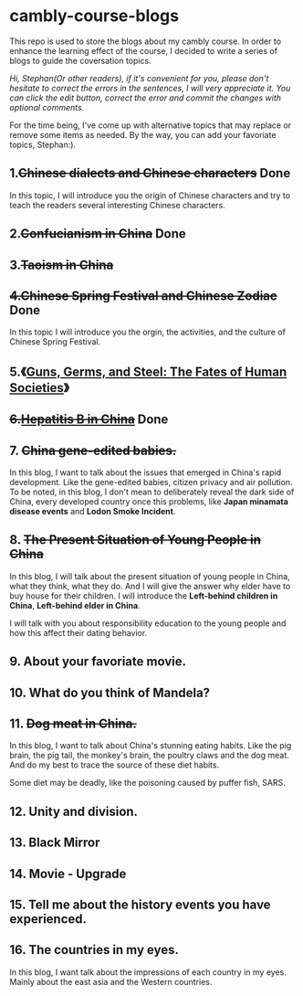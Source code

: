 # cambly-course-blogs
This repo is used to store the blogs about my cambly course. In order to enhance the learning effect of the course, I decided to write a series of blogs to guide the coversation topics.

*Hi, Stephan(Or other readers), if it's convenient for you, please don't hesitate to correct the errors in the sentences, I will very appreciate it. You can click the edit button, correct the error and commit the changes with optional comments.*

For the time being, I've come up with alternative topics that may replace or remove some items as needed. By the way, you can add your favoriate topics, Stephan:).

## 1.~~Chinese dialects and Chinese characters~~ Done
In this topic, I will introduce you the origin of Chinese characters and try to teach the readers several interesting Chinese characters.

## 2.~~Confucianism in China~~ Done

## 3.~~Taoism in China~~

## ~~4.Chinese Spring Festival and Chinese Zodiac~~ Done

In this topic I will introduce you the orgin, the activities, and the culture of Chinese Spring Festival.

## 5.《[Guns, Germs, and Steel: The Fates of Human Societies](https://www.amazon.com/Guns-Germs-Steel-Fates-Societies/dp/0393317552)》

## ~~6.[Hepatitis B in China](https://en.wikipedia.org/wiki/Hepatitis_B_in_China)~~ Done

## 7. ~~China gene-edited babies.~~
In this blog, I want to talk about the issues that emerged in China's rapid development. Like the gene-edited babies, citizen privacy and air pollution. To be noted, in this blog, I don't mean to deliberately reveal the dark side of China, every developed country once this problems, like **Japan minamata disease events** and **Lodon Smoke Incident**.

## 8. ~~The Present Situation of Young People in China~~

In this blog, I will talk about the present situation of young people in China, what they think, what they do. And I will give the answer why elder have to buy house for their children. I will introduce the **Left-behind children in China**, **Left-behind elder in China**.

I will talk with you about responsibility education to the young people and how this affect their dating behavior.

## 9. About your favoriate movie.

## 10. What do you think of Mandela?

## 11. ~~Dog meat in China.~~

In this blog, I want to talk about China's stunning eating habits. Like the pig brain, the pig tail, the monkey's brain, the poultry claws and the dog meat. And do my best to trace the source of these diet habits.

Some diet may be deadly, like the poisoning caused by puffer fish, SARS.

## 12. Unity and division.

## 13. Black Mirror

## 14. Movie - Upgrade

## 15. Tell me about the history events you have experienced.

## 16. The countries in my eyes.

In this blog, I want talk about the impressions of each country in my eyes. Mainly about the east asia and the Western countries.

